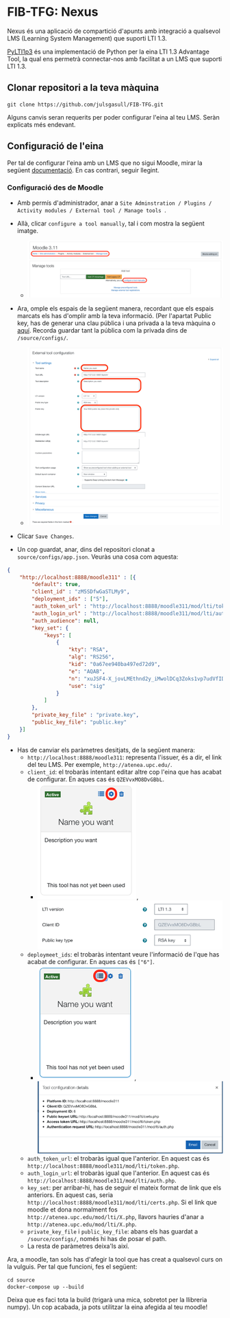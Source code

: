 #  FIB-TFG: Nexus

Nexus és una aplicació de compartició d'apunts amb integració a qualsevol LMS (Learning System Management) que suporti LTI 1.3.

[PyLTI1p3](https://github.com/dmitry-viskov/pylti1.3) és una implementació de Python per la eina LTI 1.3 Advantage Tool, la qual ens permetrà connectar-nos amb facilitat a un LMS que suporti LTI 1.3.
## Clonar repositori a la teva màquina
```ssh
git clone https://github.com/julsgasull/FIB-TFG.git
```
Alguns canvis seran requerits per poder configurar l'eina al teu LMS. Seràn explicats més endevant.

## Configuració de l'eina
Per tal de configurar l'eina amb un LMS que no sigui Moodle, mirar la següent [documentació](https://github.com/dmitry-viskov/pylti1.3-django-example/blob/master/README.rst). En cas contrari, seguir llegint.

### Configuració des de Moodle
* Amb permís d'administrador, anar a `Site Adminstration / Plugins / Activity modules / External tool / Manage tools `.
* Allà, clicar `configure a tool manually`, tal i com mostra la següent imatge.
  * ![moodle add tool manually](./images/moodle_add_tool_manually.png)
* Ara, omple els espais de la següent manera, recordant que els espais marcats els has d'omplir amb la teva informació. (Per l'apartat Public key, has de generar una clau pública i una privada a la teva màquina o [aquí](https://cryptotools.net/rsagen). Recorda guardar tant la pública com la privada dins de `/source/configs/`.
  * ![moodle external tool configuration](./images/external_tool_configuration.png)
* Clicar `Save Changes`.

* Un cop guardat, anar, dins del repositori clonat a `source/configs/app.json`. Veuràs una cosa com aquesta:
```json
{
    "http://localhost:8888/moodle311" : [{
        "default": true,
        "client_id" : "zM5SDfwGaSTLMy9",
        "deployment_ids" : ["5"],
        "auth_token_url" : "http://localhost:8888/moodle311/mod/lti/token.php",
        "auth_login_url" : "http://localhost:8888/moodle311/mod/lti/auth.php",
        "auth_audience": null,
        "key_set": {
            "keys": [
                {
                    "kty": "RSA",
                    "alg": "RS256",
                    "kid": "0a67ee940ba497ed72d9",
                    "e": "AQAB",
                    "n": "xuJSF4-X_jovLMEthnd2y_iMwolDCq3Zoks1vp7udVfIDIgApi5qq3F7Wt76n7JBakNtOK7L6F2O1B1qYAxdQXkCQoJdLszaYUR4i5vs01dza29EbFWA4_8-fStPTTxJe-uHFq0apkMbEKOFI75nI8P63KVmIJnahbOS_TzMLd9a8aBndGvuLcLdL68ae3AbJ9yHkmNhAoUn_3eDrmVRVSQW8SvVFimV579mDKk3iZFk42IOZELUkXHfI3gqKtgbgIgKa8Y_0MbDuTFJusm-jupYT-82JaA1DH3YS9Y0lzfPRct51YPdwUuYUwV_HzLAvAr2mAIVP9gzfRS6ZGYFOQ",
                    "use": "sig"
                }
            ]
        },
        "private_key_file" : "private.key",
        "public_key_file": "public.key"
    }]
}
```
* Has de canviar els paràmetres desitjats, de la següent manera:
  * `http://localhost:8888/moodle311`: representa l'issuer, és a dir, el link del teu LMS. Per exemple, `http://atenea.upc.edu/`.
  * `client_id`: el trobaràs intentant editar altre cop l'eina que has acabat de configurar. En aques cas és `QZEVvxMO8DvGBbL`.
    * ![get client id 1](./images/get_client_id_1.png), ![et client id 2](./images/get_client_id_2.png)
  * `deploymeet_ids`: el trobaràs intentant veure l'informació de l'que has acabat de configurar. En aques cas és `["6"]`.
    *  ![get deployment info](./images/get_deployment_info.png), ![tool configuration details](./images/tool_configuration_details.png)
  *  `auth_token_url`: el trobaràs igual que l'anterior. En aquest cas és `http://localhost:8888/moodle311/mod/lti/token.php`.
  *  `auth_login_url`: el trobaràs igual que l'anterior. En aquest cas és `http://localhost:8888/moodle311/mod/lti/auth.php`.
  *  `key_set`: per arribar-hi, has de seguir el mateix format de link que els anteriors. En aquest cas, seria `http://localhost:8888/moodle311/mod/lti/certs.php`. Si el link que moodle et dona normalment fos `http://atenea.upc.edu/mod/lti/X.php`, llavors hauries d'anar a `http://atenea.upc.edu/mod/lti/X.php`.
  *  `private_key_file` i `public_key_file`: abans els has guardat a `/source/configs/`, només hi has de posar el path.
  *  La resta de paràmetres deixa'ls així.

Ara, a moodle, tan sols has d'afegir la tool que has creat a qualsevol curs on la vulguis. Per tal que funcioni, fes el següent:
```ssh
cd source
docker-compose up --build
```
Deixa que es faci tota la build (trigarà una mica, sobretot per la llibreria numpy). Un cop acabada, ja pots utilitzar la eina afegida al teu moodle!